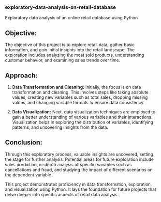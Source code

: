###  exploratory-data-analysis-on-retail-database
Exploratory data analysis of an online retail database using Python
## Objective:
The objective of this project is to explore retail data, gather basic information, and gain initial insights into the retail landscape. The exploration includes analyzing the most sold products, understanding customer behavior, and examining sales trends over time.

## Approach:
1. **Data Transformation and Cleaning:** Initially, the focus is on data transformation and cleaning. This involves steps like taking absolute values, creating new variables such as total sales, dropping missing values, and changing variable formats to ensure data consistency.

2. **Data Visualization:** Next, data visualization techniques are employed to gain a better understanding of various variables and their interactions. Visualization helps in exploring the distribution of variables, identifying patterns, and uncovering insights from the data.

## Conclusion:
Through this exploratory process, valuable insights are uncovered, setting the stage for further analysis. Potential areas for future exploration include sales prediction, in-depth analysis of specific variables such as cancellations and fraud, and studying the impact of different scenarios on the dependent variable.

This project demonstrates proficiency in data transformation, exploration, and visualization using Python. It lays the foundation for future projects that delve deeper into specific aspects of retail data analysis.
